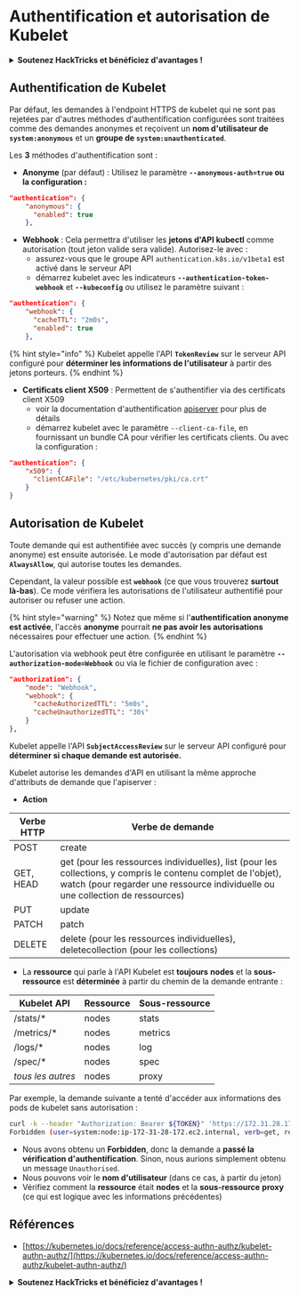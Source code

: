 # Authentification et autorisation de Kubelet

<details>

<summary><strong>Soutenez HackTricks et bénéficiez d'avantages !</strong></summary>

* Si vous souhaitez voir votre **entreprise annoncée dans HackTricks** ou si vous souhaitez accéder à la **dernière version de PEASS ou télécharger HackTricks en PDF**, consultez les [**PLANS D'ABONNEMENT**](https://github.com/sponsors/carlospolop) !
* Obtenez le [**swag officiel PEASS & HackTricks**](https://peass.creator-spring.com)
* Découvrez [**The PEASS Family**](https://opensea.io/collection/the-peass-family), notre collection d'[**NFTs**](https://opensea.io/collection/the-peass-family) exclusifs
* **Rejoignez le** 💬 [**groupe Discord**](https://discord.gg/hRep4RUj7f) ou le [**groupe Telegram**](https://t.me/peass) ou **suivez** moi sur **Twitter** 🐦 [**@carlospolopm**](https://twitter.com/carlospolopm).
* **Partagez vos astuces de piratage en soumettant des PR aux** [**HackTricks**](https://github.com/carlospolop/hacktricks) et [**HackTricks Cloud**](https://github.com/carlospolop/hacktricks-cloud) **dépôts Github.**

</details>

## Authentification de Kubelet <a href="#kubelet-authentication" id="kubelet-authentication"></a>

Par défaut, les demandes à l'endpoint HTTPS de kubelet qui ne sont pas rejetées par d'autres méthodes d'authentification configurées sont traitées comme des demandes anonymes et reçoivent un **nom d'utilisateur de `system:anonymous`** et un **groupe de `system:unauthenticated`**.

Les **3** méthodes d'authentification sont :

* **Anonyme** (par défaut) : Utilisez le paramètre **`--anonymous-auth=true` ou la configuration :**

```json
"authentication": {
    "anonymous": {
      "enabled": true
    },
```

* **Webhook** : Cela permettra d'utiliser les **jetons d'API kubectl** comme autorisation (tout jeton valide sera valide). Autorisez-le avec :
  * assurez-vous que le groupe API `authentication.k8s.io/v1beta1` est activé dans le serveur API
  * démarrez kubelet avec les indicateurs **`--authentication-token-webhook`** et **`--kubeconfig`** ou utilisez le paramètre suivant :

```json
"authentication": {
    "webhook": {
      "cacheTTL": "2m0s",
      "enabled": true
    },
```

{% hint style="info" %}
Kubelet appelle l'API **`TokenReview`** sur le serveur API configuré pour **déterminer les informations de l'utilisateur** à partir des jetons porteurs.
{% endhint %}

* **Certificats client X509** : Permettent de s'authentifier via des certificats client X509
  * voir la documentation d'authentification [apiserver](https://kubernetes.io/docs/reference/access-authn-authz/authentication/#x509-client-certs) pour plus de détails
  * démarrez kubelet avec le paramètre `--client-ca-file`, en fournissant un bundle CA pour vérifier les certificats clients. Ou avec la configuration :

```json
"authentication": {
    "x509": {
      "clientCAFile": "/etc/kubernetes/pki/ca.crt"
    }
}
```

## Autorisation de Kubelet <a href="#kubelet-authentication" id="kubelet-authentication"></a>

Toute demande qui est authentifiée avec succès (y compris une demande anonyme) est ensuite autorisée. Le mode d'autorisation par défaut est **`AlwaysAllow`**, qui autorise toutes les demandes.

Cependant, la valeur possible est **`webhook`** (ce que vous trouverez **surtout là-bas**). Ce mode vérifiera les autorisations de l'utilisateur authentifié pour autoriser ou refuser une action.

{% hint style="warning" %}
Notez que même si l'**authentification anonyme est activée**, l'accès **anonyme** pourrait **ne pas avoir les autorisations** nécessaires pour effectuer une action.
{% endhint %}

L'autorisation via webhook peut être configurée en utilisant le paramètre **`--authorization-mode=Webhook`** ou via le fichier de configuration avec :

```json
"authorization": {
    "mode": "Webhook",
    "webhook": {
      "cacheAuthorizedTTL": "5m0s",
      "cacheUnauthorizedTTL": "30s"
    }
},
```

Kubelet appelle l'API **`SubjectAccessReview`** sur le serveur API configuré pour **déterminer si chaque demande est autorisée.**

Kubelet autorise les demandes d'API en utilisant la même approche d'attributs de demande que l'apiserver :

* **Action**

| Verbe HTTP | Verbe de demande                                                                                                                                               |
| --------- | ------------------------------------------------------------------------------------------------------------------------------------------------------------- |
| POST      | create                                                                                                                                                        |
| GET, HEAD | get (pour les ressources individuelles), list (pour les collections, y compris le contenu complet de l'objet), watch (pour regarder une ressource individuelle ou une collection de ressources) |
| PUT       | update                                                                                                                                                        |
| PATCH     | patch                                                                                                                                                         |
| DELETE    | delete (pour les ressources individuelles), deletecollection (pour les collections)                                                                                         |

* La **ressource** qui parle à l'API Kubelet est **toujours** **nodes** et la **sous-ressource** est **déterminée** à partir du chemin de la demande entrante :

| Kubelet API  | Ressource | Sous-ressource |
| ------------ | -------- | ----------- |
| /stats/\*    | nodes    | stats       |
| /metrics/\*  | nodes    | metrics     |
| /logs/\*     | nodes    | log         |
| /spec/\*     | nodes    | spec        |
| _tous les autres_ | nodes    | proxy       |

Par exemple, la demande suivante a tenté d'accéder aux informations des pods de kubelet sans autorisation :

```bash
curl -k --header "Authorization: Bearer ${TOKEN}" 'https://172.31.28.172:10250/pods'
Forbidden (user=system:node:ip-172-31-28-172.ec2.internal, verb=get, resource=nodes, subresource=proxy)
```

* Nous avons obtenu un **Forbidden**, donc la demande a **passé la vérification d'authentification**. Sinon, nous aurions simplement obtenu un message `Unauthorised`.
* Nous pouvons voir le **nom d'utilisateur** (dans ce cas, à partir du jeton)
* Vérifiez comment la **ressource** était **nodes** et la **sous-ressource** **proxy** (ce qui est logique avec les informations précédentes)

## Références

* [https://kubernetes.io/docs/reference/access-authn-authz/kubelet-authn-authz/](https://kubernetes.io/docs/reference/access-authn-authz/kubelet-authn-authz/)

<details>

<summary><strong>Soutenez HackTricks et bénéficiez d'avantages !</strong></summary>

* Si vous souhaitez voir votre **entreprise annoncée dans HackTricks** ou si vous souhaitez accéder à la **dernière version de PEASS ou télécharger HackTricks en PDF**, consultez les [**PLANS D'ABONNEMENT**](https://github.com/sponsors/carlospolop) !
* Obtenez le [**swag officiel PEASS & HackTricks**](https://peass.creator-spring.com)
* Découvrez [**The PEASS Family**](https://opensea.io/collection/the-peass-family), notre collection d'[**NFTs**](https://opensea.io/collection/the-peass-family) exclusifs
* **Rejoignez le** 💬 [**groupe Discord**](https://discord.gg/hRep4RUj7f) ou le [**groupe Telegram**](https://t.me/peass) ou **suivez** moi sur **Twitter** 🐦 [**@carlospolopm**](https://twitter.com/carlospolopm).
* **Partagez vos astuces de piratage en soumettant des PR aux** [**HackTricks**](https://github.com/carlospolop/hacktricks) et [**HackTricks Cloud**](https://github.com/carlospolop/hacktricks-cloud) **dépôts Github.**

</details>